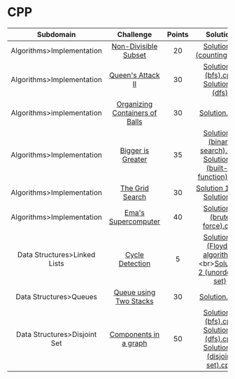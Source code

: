 # CPP

Subdomain|Challenge|Points|Solution
:-:|:-:|:-:|:-:
Algorithms>Implementation|[Non-Divisible Subset](https://www.hackerrank.com/challenges/non-divisible-subset/problem)|20|[Solution 1 (counting).cpp](https://github.com/andy489/Data_Structures_and_Algorithms_CPP/blob/master/Algorithms/Implementation/Non-Divisible%20Subset.cpp)
Algorithms>Implementation|[Queen's Attack II](https://www.hackerrank.com/challenges/queens-attack-2/problem)|30|[Solution 1 (bfs).cpp](https://github.com/andy489/Data_Structures_and_Algorithms_CPP/blob/master/Algorithms/Implementation/Queen's%20Attack%20II%20(bfs).cpp)<br>[Solution 2 (dfs)](https://github.com/andy489/Data_Structures_and_Algorithms_CPP/blob/master/Algorithms/Implementation/Queen's%20Attack%20II%20(dfs).cpp)
Algorithms>implementation|[Organizing Containers of Balls](https://www.hackerrank.com/challenges/organizing-containers-of-balls/problem)|30|[Solution.cpp](https://github.com/andy489/Data_Structures_and_Algorithms_CPP/blob/master/Algorithms/Implementation/Organizing%20Containers%20of%20Balls.cpp)
Algorithms>Implementation|[Bigger is Greater](https://www.hackerrank.com/challenges/bigger-is-greater/problem)|35|[Solution 1 (binary search).cpp](https://github.com/andy489/Data_Structures_and_Algorithms_CPP/blob/master/Algorithms/Implementation/Bigger%20is%20Greater%20(binary%20search).cpp)<br>[Solution 2 (built-in function).cpp](https://github.com/andy489/Data_Structures_and_Algorithms_CPP/blob/master/Algorithms/Implementation/Bigger%20is%20Greater%20(built-in%20function).cpp)
Algorithms>Implementation|[The Grid Search](https://www.hackerrank.com/challenges/the-grid-search/problem)|30|[Solution 1.cpp](hhttps://github.com/andy489/Data_Structures_and_Algorithms_CPP/blob/master/Algorithms/Implementation/The%20Grid%20Search%20(first%20solution).cpp)<br>[Solution 2](https://github.com/andy489/Data_Structures_and_Algorithms_CPP/blob/master/Algorithms/Implementation/The%20Grid%20Search%20(second%20solution).cpp)
Algorithms>Implementation|[Ema's Supercomputer](https://www.hackerrank.com/challenges/two-pluses/problem)|40|[Solution 1 (brute force).cpp](https://github.com/andy489/Data_Structures_and_Algorithms_CPP/blob/master/Algorithms/Implementation/Ema's%20Supercomputer.cpp)
Data Structures>Linked Lists|[Cycle Detection](https://www.hackerrank.com/challenges/detect-whether-a-linked-list-contains-a-cycle/problem)|5|[Solution 1 (Floyd's algorithm)](https://github.com/andy489/Data_Structures_and_Algorithms_CPP/blob/master/Data%20Structures/Linked%20Lists/Cycle%20Detection%20(Floyd's%20algorithm).cpp)<br>[Solution 2 (unordered set)](https://github.com/andy489/Data_Structures_and_Algorithms_CPP/blob/master/Data%20Structures/Linked%20Lists/Cycle%20Detection%20(unordered%20set).cpp)
Data Structures>Queues|[Queue using Two Stacks](https://www.hackerrank.com/challenges/queue-using-two-stacks/problem)|30|[Solution.cpp](https://github.com/andy489/Data_Structures_and_Algorithms_CPP/blob/master/Data%20Structures/Queues/Queue%20using%20Two%20Stacks.cpp)
Data Structures>Disjoint Set|[Components in a graph](https://www.hackerrank.com/challenges/components-in-graph/problem)|50|[Solution 1 (bfs).cpp](https://github.com/andy489/Data_Structures_and_Algorithms_CPP/blob/master/Data%20Structures/Disjoint%20Set/Components%20in%20a%20graph%20(bfs).cpp)<br>[Solution 2 (dfs).cpp](https://github.com/andy489/Data_Structures_and_Algorithms_CPP/blob/master/Data%20Structures/Disjoint%20Set/Components%20in%20a%20graph%20(dfs).cpp)<br>[Solution 3 (disjoint set).cpp](https://github.com/andy489/Data_Structures_and_Algorithms_CPP/blob/master/Data%20Structures/Disjoint%20Set/Components%20in%20a%20graph%20(disjoint%20set).cpp)

